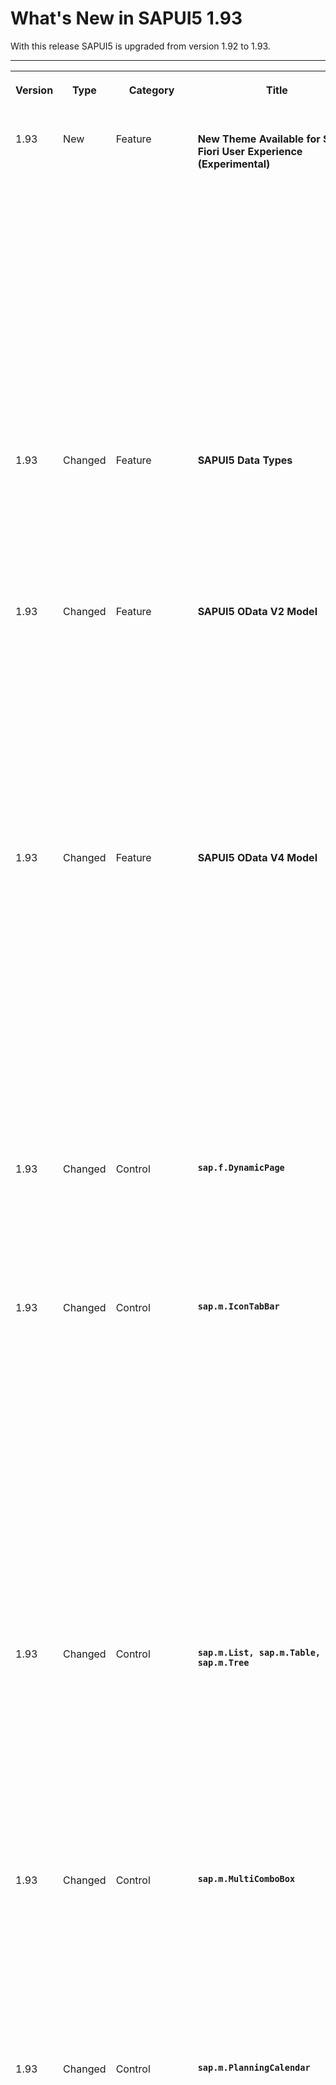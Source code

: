 <!-- loiof273340e4c3f4d4180296af070f59f50 -->

# What's New in SAPUI5 1.93

With this release SAPUI5 is upgraded from version 1.92 to 1.93.



****


<table>
<tr>
<th valign="top">

Version

</th>
<th valign="top">

Type

</th>
<th valign="top">

Category

</th>
<th valign="top">

Title

</th>
<th valign="top">

Description

</th>
<th valign="top">

Action

</th>
<th valign="top">

Available as of

</th>
</tr>
<tr>
<td valign="top">

1.93 

</td>
<td valign="top">

New 

</td>
<td valign="top">

Feature 

</td>
<td valign="top">

**New Theme Available for SAP Fiori User Experience \(Experimental\)** 

</td>
<td valign="top">

**New Theme Available for SAP Fiori User Experience \(Experimental\)**

We have introduced a new theme with SAPUI5 1.93.3, the preview version of the *Horizon* visual theme for SAP Fiori \(theme ID: `sap_horizon`\), as an addition to the existing themes. To preview the new theme, see [https://ui5.sap.com/?sap-ui-theme=sap\_horizon\#/controls](https://ui5.sap.com/?sap-ui-theme=sap_horizon#/controls).

> ### Note:  
> The theme has the status 'experimental' and thus is subject to change. It must not be used as a basis for custom themes as long as the status is 'experimental'.

<sub>New•Feature•Info Only•1.93</sub>

</td>
<td valign="top">

Info Only

</td>
<td valign="top">

2021-08-12

</td>
</tr>
<tr>
<td valign="top">

1.93 

</td>
<td valign="top">

Changed 

</td>
<td valign="top">

Feature 

</td>
<td valign="top">

**SAPUI5 Data Types** 

</td>
<td valign="top">

**SAPUI5 Data Types**

The new version of SAPUI5 introduces a new `skipDecimalsValidation` constraint for the `sap.ui.model.odata.type.Unit` and `sap.ui.model.odata.type.Currency` data types. It allows you to switch off validation on the number of decimals.

<sub>Changed•Feature•Info Only•1.93</sub>

</td>
<td valign="top">

Info Only 

</td>
<td valign="top">

2021-08-12

</td>
</tr>
<tr>
<td valign="top">

1.93 

</td>
<td valign="top">

Changed 

</td>
<td valign="top">

Feature 

</td>
<td valign="top">

**SAPUI5 OData V2 Model** 

</td>
<td valign="top">

**SAPUI5 OData V2 Model**

The new version of the SAPUI5 OData V2 model introduces the following features:

-   An OData V2-specific context, `sap.ui.model.odata.v2.Context`. Methods of the OData V2 model now return this context instead of the basis context, `sap.ui.model.Context`.

-   The new `sap.ui.model.ListBinding#getCount` method, which returns the count of entries in a list.


<sub>Changed•Feature•Info Only•1.93</sub>

</td>
<td valign="top">

Info Only 

</td>
<td valign="top">

2021-08-12

</td>
</tr>
<tr>
<td valign="top">

1.93 

</td>
<td valign="top">

Changed 

</td>
<td valign="top">

Feature 

</td>
<td valign="top">

**SAPUI5 OData V4 Model** 

</td>
<td valign="top">

**SAPUI5 OData V4 Model**

The new version of the SAPUI5 OData V4 model introduces the following features:

-   A `search` property in the `$$aggregation` binding parameter that allows you to specify a search that is executed before the aggregation. Note that this requires the service to support the `search` transformation in `$apply`. For more information, see [Search Before Data Aggregation](../04_Essentials/extension-for-data-aggregation-7d91431.md#loio7d914317c0b64c23824bf932cc8a4ae1__section_SBDA).

-   A `retryAfter` property in the technical details of a message originating from a response with a `Retry-After` header. For more information, see [Accessing the HTTP Status Code](../04_Essentials/server-messages-in-the-odata-v4-model-fbe1cb5.md#loiofbe1cb5613cf4a40a841750bf813238e__section_httpStatus).


<sub>Changed•Feature•Info Only•1.93</sub>

</td>
<td valign="top">

Info Only 

</td>
<td valign="top">

2021-08-12

</td>
</tr>
<tr>
<td valign="top">

1.93 

</td>
<td valign="top">

Changed 

</td>
<td valign="top">

Control 

</td>
<td valign="top">

**`sap.f.DynamicPage`** 

</td>
<td valign="top">

**`sap.f.DynamicPage`**

With the new `headerPinned` property and `headerContentPinnedStateChange` event, you can now control the pinned state of the `DynamicPageHeader` programmatically.For more information, see the [API Reference](https://ui5.sap.com/#/api/sap.f.DynamicPage).

<sub>Changed•Control•Info Only•1.93</sub>

</td>
<td valign="top">

Info Only 

</td>
<td valign="top">

2021-08-12

</td>
</tr>
<tr>
<td valign="top">

1.93 

</td>
<td valign="top">

Changed 

</td>
<td valign="top">

Control 

</td>
<td valign="top">

**`sap.m.IconTabBar`** 

</td>
<td valign="top">

**`sap.m.IconTabBar`**

-   We have updated the design of the overflow tab according to the latest SAP Fiori guidelines.

    ![](images/WhatsNew_193_OverflowTabs_90cdc6e.png)

    Additionally, when using the `StartAndEnd` tab overflow mode, both overflow tabs will display the number of tabs that they hold.

    ![](images/WhatsNew_193_OverflowStartAndEndTabs_d507f84.png)

    For more information, see the [Sample](https://ui5.sap.com/#/entity/sap.m.IconTabBar/sample/sap.m.sample.IconTabBarStartAndEndOverflow).

-   When the control is used in `Inline` header mode, icons can be added in front of the tab-filter titles. This allows, for example, the `sap.m.IconTabBar` control to be used as a horizontal navigation in the `sap.tnt.ToolHeader`.For more information, see the [Sample](https://ui5.sap.com/#/entity/sap.m.IconTabBar/sample/sap.m.sample.IconTabBarInlineIcons).


<sub>Changed•Control•Info Only•1.93</sub>

</td>
<td valign="top">

Info Only 

</td>
<td valign="top">

2021-08-12

</td>
</tr>
<tr>
<td valign="top">

1.93 

</td>
<td valign="top">

Changed 

</td>
<td valign="top">

Control 

</td>
<td valign="top">

**`sap.m.List, sap.m.Table, sap.m.Tree`** 

</td>
<td valign="top">

**`sap.m.List, sap.m.Table, sap.m.Tree`**

We have provided a new toggle option in multi-selection mode for these controls: If the new `multiSelectMode` property has the `Default` value, the table renders the *Select All* checkbox in the column header as before. If the value of the property is `ClearAll`, the *Select All* checkbox and the related feature are no longer available. The list or table then provides an option to deselect all selected items at once. For more information, see the [API Reference](https://ui5.sap.com/#/api/sap.m.ListBase%23methods/getMultiSelectMode) and the [Sample](https://ui5.sap.com/#/entity/sap.m.Table/sample/sap.m.sample.TableMultiSelectMode).

<sub>Changed•Control•Info Only•1.93</sub>

</td>
<td valign="top">

Info Only 

</td>
<td valign="top">

2021-08-12

</td>
</tr>
<tr>
<td valign="top">

1.93 

</td>
<td valign="top">

Changed 

</td>
<td valign="top">

Control 

</td>
<td valign="top">

**`sap.m.MultiComboBox`** 

</td>
<td valign="top">

**`sap.m.MultiComboBox`**

We have the range selection functionality in `sap.m.MultiComboBox`. Two new parameters have been introduced to the `selectionChange` event: `changedItems` and `selectAll`. Users can now select a group of items by holding the [Shift\] key and selecting the checkboxes of the first and the last items from the desired group. For more information, see the [Sample](https://ui5.sap.com/#/entity/sap.m.MultiComboBox/sample/sap.m.sample.MultiComboBox).

<sub>Changed•Control•Info Only•1.93</sub>

</td>
<td valign="top">

Info Only 

</td>
<td valign="top">

2021-08-12

</td>
</tr>
<tr>
<td valign="top">

1.93 

</td>
<td valign="top">

Changed 

</td>
<td valign="top">

Control 

</td>
<td valign="top">

**`sap.m.PlanningCalendar`** 

</td>
<td valign="top">

**`sap.m.PlanningCalendar`**

-   Application developers can now define relative timeframes that are different from the absolute values in the calendar. A relative view displays periods that are relative to a given custom start date. Common use-case scenarios include Week X, Day X \(since the start of a project\), etc. This feature is in experimental state. For more information, see the [API Reference](https://ui5.sap.com/#/api/sap.m.PlanningCalendarView) and the [Sample](https://ui5.sap.com/#/entity/sap.m.PlanningCalendar/sample/sap.m.sample.PlanningCalendarRelativeViews). 

-   We have introduced \(in experimental state\) a way to place custom content inside the `CalendarAppointment` control for non-SAP Fiori \(custom\) applications with a freestyle nature. When the `customContent` aggregation is used, the `title`, `text`, `description`, and `icon` properties of the appointment are ignored. The application developer must ensure that all of the accessibility requirements are met, and that the height of the content conforms with the height provided by the appointment. We do not recommend using interactive controls as content, as they may trigger unwanted selection of the appointment with unpredictable results. For more information, see the [API Reference](https://ui5.sap.com/#/api/sap.ui.unified.CalendarAppointment).


<sub>Changed•Control•Info Only•1.93</sub>

</td>
<td valign="top">

Info Only 

</td>
<td valign="top">

2021-08-12

</td>
</tr>
<tr>
<td valign="top">

1.93 

</td>
<td valign="top">

Changed 

</td>
<td valign="top">

Control 

</td>
<td valign="top">

**`sap.m.SelectDialog`, `sap.m.TableSelectDialog`** 

</td>
<td valign="top">

**`sap.m.SelectDialog`, `sap.m.TableSelectDialog`**

The `updateStarted`, `updateFinished`, and `selectionChange` events from an inner list or a table are now exposed to the `sap.m.SelectDialog` and `sap.m.TableSelectDialog` controls. Application developers can use these events to achieve lazy loading with JSON model. For more information, see the [Sample](https://ui5.sap.com/#/entity/sap.m.SelectDialog/sample/sap.m.sample.SelectDialogLazyLoading).

<sub>Changed•Control•Info Only•1.93</sub>

</td>
<td valign="top">

Info Only 

</td>
<td valign="top">

2021-08-12

</td>
</tr>
<tr>
<td valign="top">

1.93 

</td>
<td valign="top">

Changed 

</td>
<td valign="top">

Control 

</td>
<td valign="top">

**`sap.tnt.ToolPage`** 

</td>
<td valign="top">

**`sap.tnt.ToolPage`**

We have added a new `subHeader` aggregation to the control. You can use it to create a horizontal navigation bar in the tool page layout. For more information, see the [Sample](https://ui5.sap.com/#/entity/sap.tnt.ToolPage/sample/sap.tnt.sample.ToolPageNavigation).

<sub>Changed•Control•Info Only•1.93</sub>

</td>
<td valign="top">

Info Only 

</td>
<td valign="top">

2021-08-12

</td>
</tr>
<tr>
<td valign="top">

1.93 

</td>
<td valign="top">

Changed 

</td>
<td valign="top">

Control 

</td>
<td valign="top">

**`sap.ui.integration.widgets.Card`** 

</td>
<td valign="top">

**`sap.ui.integration.widgets.Card`**

-   We have introduced a Configuration Editor tool that supports the card integration process on the customer side. Roles that can use the Configuration Editor include local administrators, page/content administrators, and translators. For more information, see the [Configuration Editor](https://ui5.sap.com/test-resources/sap/ui/integration/demokit/cardExplorer/webapp/index.html#/designtime/overview) section and a [Card Sample](https://ui5.sap.com/test-resources/sap/ui/integration/demokit/cardExplorer/webapp/index.html#/explore/list) in the Card Explorer.

-   We have added \(in experimental state\) a new feature, and now Integration cards can have a footer with actionable buttons. Additionally, the List type card is enhanced and now list items support the same actionable buttons, including the option to remove the item. This behavior is achieved using the new `actionsStrip` \(experimental\) property that describes all buttons and their behavior. For more information, see the [Footer](https://ui5.sap.com/test-resources/sap/ui/integration/demokit/cardExplorer/webapp/index.html#/learn/footer), and [List Card](https://ui5.sap.com/test-resources/sap/ui/integration/demokit/cardExplorer/webapp/index.html#/learn/types/list) sections, and the [Footer](https://ui5.sap.com/test-resources/sap/ui/integration/demokit/cardExplorer/webapp/index.html#/explore/footer) and [List Card Quick Actions](https://ui5.sap.com/test-resources/sap/ui/integration/demokit/cardExplorer/webapp/index.html#/explore/list/quickActions) samples in the Card Explorer.


<sub>Changed•Control•Info Only•1.93</sub>

</td>
<td valign="top">

Info Only 

</td>
<td valign="top">

2021-08-12

</td>
</tr>
<tr>
<td valign="top">

1.93 

</td>
<td valign="top">

Changed 

</td>
<td valign="top">

Control 

</td>
<td valign="top">

**`sap.uxap.ObjectPageLayout`** 

</td>
<td valign="top">

**`sap.uxap.ObjectPageLayout`**

With the new `headerContentPinned` property and `pinnedStateChange` event, you can now control the pinned state of the `DynamicPageHeader` programmatically.For more information, see the [API Reference](https://ui5.sap.com/#/api/sap.uxap.ObjectPageLayout).

<sub>Changed•Control•Info Only•1.93</sub>

</td>
<td valign="top">

Info Only 

</td>
<td valign="top">

2021-08-12

</td>
</tr>
<tr>
<td valign="top">

1.93 

</td>
<td valign="top">

Changed 

</td>
<td valign="top">

SAP Fiori Elements 

</td>
<td valign="top">

**SAP Fiori elements for OData V4** 

</td>
<td valign="top">

**SAP Fiori elements for OData V4**

The following changes and new features are available for SAP Fiori elements for OData V4:

-   The content for the analytical list page has been enhanced with information for SAP Fiori elements for OData V4. For more information, see [Analytical List Page](../06_SAP_Fiori_Elements/analytical-list-page-3d33684.md).

-   App developers can now use singletons to influence the visibility of the *Create*, *Delete*, and *Edit* buttons. For more information, see [Adding Actions to Tables](../06_SAP_Fiori_Elements/adding-actions-to-tables-b623e0b.md).

-   Key users can now use variant management in the list report via SAPUI5 flexibility. For more information, see [Enabling an App for Key User Adaptation](../06_SAP_Fiori_Elements/enabling-an-app-for-key-user-adaptation-ccd45ba.md).

-   App developers can now use fractional digits on visual filters. For more information, see [Visual Filters](../06_SAP_Fiori_Elements/visual-filters-1714720.md).

-   App developers can now edit the values used in a custom header facet. For more information, see [Extension Points for Object Page Header Facets](../06_SAP_Fiori_Elements/extension-points-for-object-page-header-facets-61cf0ee.md).

-   The `FlexibleColumnLayoutActions` building block provides you with an easy way to instantiate the *Close*, *Enter Full Screen*, and *Exit Full Screen* buttons. For more information, see [Building Blocks](../06_SAP_Fiori_Elements/building-blocks-24c1304.md).

-   App developers can now display custom content in a dedicated tab together with regular tabs defined through annotations. For more information, see [Extension Points for Views in the List Report](../06_SAP_Fiori_Elements/extension-points-for-views-in-the-list-report-eb37203.md).

-   App developers can now use the `MicroChart` building block and the `Share` building block. For more information, see [Building Blocks](../06_SAP_Fiori_Elements/building-blocks-24c1304.md).


<sub>Changed•SAP Fiori Elements•Info Only•1.93</sub>

</td>
<td valign="top">

Info Only 

</td>
<td valign="top">

2021-08-12

</td>
</tr>
<tr>
<td valign="top">

1.93 

</td>
<td valign="top">

Changed 

</td>
<td valign="top">

User Documentation 

</td>
<td valign="top">

**FAQ for Smart Controls** 

</td>
<td valign="top">

**FAQ for Smart Controls**

To help you find all information about a control in a single place, we have moved the FAQ for several controls from the SAPUI5 documentation to the *API Reference* of the Demo Kit. In particular, we have moved the FAQ for the following smart controls:

-   [`SmartField`](https://ui5.sap.com/#/api/sap.ui.comp.smartfield.SmartField%23faq)

-   [`SmartFilterBar`](https://ui5.sap.com/#/api/sap.ui.comp.smartfilterbar.SmartFilterBar%23faq)

-   [`SmartTable`](https://ui5.sap.com/#/api/sap.ui.comp.smarttable.SmartTable%23faq)


You can now find them on the new *FAQ* tab in the *API Reference*.

<sub>Changed•User Documentation•Info Only•1.93</sub>

</td>
<td valign="top">

Info Only 

</td>
<td valign="top">

2021-08-12

</td>
</tr>
<tr>
<td valign="top">

1.93 

</td>
<td valign="top">

Changed 

</td>
<td valign="top">

Feature 

</td>
<td valign="top">

**Demo Kit Change Version Dialog** 

</td>
<td valign="top">

**Demo Kit Change Version Dialog**

We have improved the *Change Version* dialog to help you find the desired version faster. We grouped the patch numbers according to minor version, and we added a search field.

![](images/What_s_New_1_93_-_Demo_Kit_Change_Version_Dialog_859079f.png)

<sub>Changed•Feature•Info Only•1.93</sub>

</td>
<td valign="top">

Info Only 

</td>
<td valign="top">

2021-08-12

</td>
</tr>
</table>

**Related Information**  


[What's New in SAPUI5 1.122](what-s-new-in-sapui5-1-122-5d078da.md "With this release SAPUI5 is upgraded from version 1.121 to 1.122.")

[What's New in SAPUI5 1.121](what-s-new-in-sapui5-1-121-91a4a2f.md "With this release SAPUI5 is upgraded from version 1.120 to 1.121.")

[What's New in SAPUI5 1.120](what-s-new-in-sapui5-1-120-2359b63.md "With this release SAPUI5 is upgraded from version 1.119 to 1.120.")

[What's New in SAPUI5 1.119](what-s-new-in-sapui5-1-119-0b1903a.md "With this release SAPUI5 is upgraded from version 1.118 to 1.119.")

[What's New in SAPUI5 1.118](what-s-new-in-sapui5-1-118-3eecbde.md "With this release SAPUI5 is upgraded from version 1.117 to 1.118.")

[What's New in SAPUI5 1.117](what-s-new-in-sapui5-1-117-029d3b4.md "With this release SAPUI5 is upgraded from version 1.116 to 1.117.")

[What's New in SAPUI5 1.116](what-s-new-in-sapui5-1-116-ebd6f34.md "With this release SAPUI5 is upgraded from version 1.115 to 1.116.")

[What's New in SAPUI5 1.115](what-s-new-in-sapui5-1-115-409fde8.md "With this release SAPUI5 is upgraded from version 1.114 to 1.115.")

[What's New in SAPUI5 1.114](what-s-new-in-sapui5-1-114-890fce1.md "With this release SAPUI5 is upgraded from version 1.113 to 1.114.")

[What's New in SAPUI5 1.113](what-s-new-in-sapui5-1-113-a9553fe.md "With this release SAPUI5 is upgraded from version 1.112 to 1.113.")

[What's New in SAPUI5 1.112](what-s-new-in-sapui5-1-112-34afc69.md "With this release SAPUI5 is upgraded from version 1.111 to 1.112.")

[What's New in SAPUI5 1.111](what-s-new-in-sapui5-1-111-7a67837.md "With this release SAPUI5 is upgraded from version 1.110 to 1.111.")

[What's New in SAPUI5 1.110](what-s-new-in-sapui5-1-110-71a855c.md "With this release SAPUI5 is upgraded from version 1.109 to 1.110.")

[What's New in SAPUI5 1.109](what-s-new-in-sapui5-1-109-3264bd2.md "With this release SAPUI5 is upgraded from version 1.108 to 1.109.")

[What's New in SAPUI5 1.108](what-s-new-in-sapui5-1-108-66e33f0.md "With this release SAPUI5 is upgraded from version 1.107 to 1.108.")

[What's New in SAPUI5 1.107](what-s-new-in-sapui5-1-107-d4ff916.md "With this release SAPUI5 is upgraded from version 1.106 to 1.107.")

[What's New in SAPUI5 1.106](what-s-new-in-sapui5-1-106-5b497b0.md "With this release SAPUI5 is upgraded from version 1.105 to 1.106.")

[What's New in SAPUI5 1.105](what-s-new-in-sapui5-1-105-4d6c00e.md "With this release SAPUI5 is upgraded from version 1.104 to 1.105.")

[What's New in SAPUI5 1.104](what-s-new-in-sapui5-1-104-69e567c.md "With this release SAPUI5 is upgraded from version 1.103 to 1.104.")

[What's New in SAPUI5 1.103](what-s-new-in-sapui5-1-103-0e98c76.md "With this release SAPUI5 is upgraded from version 1.102 to 1.103.")

[What's New in SAPUI5 1.102](what-s-new-in-sapui5-1-102-f038c99.md "With this release SAPUI5 is upgraded from version 1.101 to 1.102.")

[What's New in SAPUI5 1.101](what-s-new-in-sapui5-1-101-7733b00.md "With this release SAPUI5 is upgraded from version 1.100 to 1.101.")

[What's New in SAPUI5 1.100](what-s-new-in-sapui5-1-100-27dec1d.md "With this release SAPUI5 is upgraded from version 1.99 to 1.100.")

[What's New in SAPUI5 1.99](what-s-new-in-sapui5-1-99-4f35848.md "With this release SAPUI5 is upgraded from version 1.98 to 1.99.")

[What's New in SAPUI5 1.98](what-s-new-in-sapui5-1-98-d9f16f2.md "With this release SAPUI5 is upgraded from version 1.97 to 1.98.")

[What's New in SAPUI5 1.97](what-s-new-in-sapui5-1-97-fa0e282.md "With this release SAPUI5 is upgraded from version 1.96 to 1.97.")

[What's New in SAPUI5 1.96](what-s-new-in-sapui5-1-96-7a9269f.md "With this release SAPUI5 is upgraded from version 1.95 to 1.96.")

[What's New in SAPUI5 1.95](what-s-new-in-sapui5-1-95-a1aea67.md "With this release SAPUI5 is upgraded from version 1.94 to 1.95.")

[What's New in SAPUI5 1.94](what-s-new-in-sapui5-1-94-c40f1e6.md "With this release SAPUI5 is upgraded from version 1.93 to 1.94.")

[What's New in SAPUI5 1.92](what-s-new-in-sapui5-1-92-1ef345d.md "With this release SAPUI5 is upgraded from version 1.91 to 1.92.")

[What's New in SAPUI5 1.91](what-s-new-in-sapui5-1-91-0a2bd79.md "With this release SAPUI5 is upgraded from version 1.90 to 1.91.")

[What's New in SAPUI5 1.90](what-s-new-in-sapui5-1-90-91c10c2.md "With this release SAPUI5 is upgraded from version 1.89 to 1.90.")

[What's New in SAPUI5 1.89](what-s-new-in-sapui5-1-89-e56cddc.md "With this release SAPUI5 is upgraded from version 1.88 to 1.89.")

[What's New in SAPUI5 1.88](what-s-new-in-sapui5-1-88-e15a206.md "With this release SAPUI5 is upgraded from version 1.87 to 1.88.")

[What's New in SAPUI5 1.87](what-s-new-in-sapui5-1-87-b506da7.md "With this release SAPUI5 is upgraded from version 1.86 to 1.87.")

[What's New in SAPUI5 1.86](what-s-new-in-sapui5-1-86-4c1c959.md "With this release SAPUI5 is upgraded from version 1.85 to 1.86.")

[What's New in SAPUI5 1.85](what-s-new-in-sapui5-1-85-1d18eb5.md "With this release SAPUI5 is upgraded from version 1.84 to 1.85.")

[What's New in SAPUI5 1.84](what-s-new-in-sapui5-1-84-dc76640.md "With this release SAPUI5 is upgraded from version 1.82 to 1.84.")

[What's New in SAPUI5 1.82](what-s-new-in-sapui5-1-82-3a8dd13.md "With this release SAPUI5 is upgraded from version 1.81 to 1.82.")

[What's New in SAPUI5 1.81](what-s-new-in-sapui5-1-81-f5e2a21.md "With this release SAPUI5 is upgraded from version 1.80 to 1.81.")

[What's New in SAPUI5 1.80](what-s-new-in-sapui5-1-80-8cee506.md "With this release SAPUI5 is upgraded from version 1.79 to 1.80.")

[What's New in SAPUI5 1.79](what-s-new-in-sapui5-1-79-99c4cdc.md "With this release SAPUI5 is upgraded from version 1.78 to 1.79.")

[What's New in SAPUI5 1.78](what-s-new-in-sapui5-1-78-f09b63e.md "With this release SAPUI5 is upgraded from version 1.77 to 1.78.")

[What's New in SAPUI5 1.77](what-s-new-in-sapui5-1-77-c46b439.md "With this release SAPUI5 is upgraded from version 1.76 to 1.77.")

[What's New in SAPUI5 1.76](what-s-new-in-sapui5-1-76-aad03b5.md "With this release SAPUI5 is upgraded from version 1.75 to 1.76.")

[What's New in SAPUI5 1.75](what-s-new-in-sapui5-1-75-5cbb62d.md "With this release SAPUI5 is upgraded from version 1.74 to 1.75.")

[What's New in SAPUI5 1.74](what-s-new-in-sapui5-1-74-c22208a.md "With this release SAPUI5 is upgraded from version 1.73 to 1.74.")

[What's New in SAPUI5 1.73](what-s-new-in-sapui5-1-73-231dd13.md "With this release SAPUI5 is upgraded from version 1.72 to 1.73.")

[What's New in SAPUI5 1.72](what-s-new-in-sapui5-1-72-521cad9.md "With this release SAPUI5 is upgraded from version 1.71 to 1.72.")

[What's New in SAPUI5 1.71](what-s-new-in-sapui5-1-71-a93a6a3.md "With this release SAPUI5 is upgraded from version 1.70 to 1.71.")

[What's New in SAPUI5 1.70](what-s-new-in-sapui5-1-70-f073d69.md "With this release SAPUI5 is upgraded from version 1.69 to 1.70.")

[What's New in SAPUI5 1.69](what-s-new-in-sapui5-1-69-89a18bd.md "With this release SAPUI5 is upgraded from version 1.68 to 1.69.")

[What's New in SAPUI5 1.68](what-s-new-in-sapui5-1-68-f94bf93.md "With this release SAPUI5 is upgraded from version 1.67 to 1.68.")

[What's New in SAPUI5 1.67](what-s-new-in-sapui5-1-67-a6b1472.md "With this release SAPUI5 is upgraded from version 1.66 to 1.67.")

[What's New in SAPUI5 1.66](what-s-new-in-sapui5-1-66-c9896e9.md "With this release SAPUI5 is upgraded from version 1.65 to 1.66.")

[What's New in SAPUI5 1.65](what-s-new-in-sapui5-1-65-0f5acfd.md "With this release SAPUI5 is upgraded from version 1.64 to 1.65.")

[What's New in SAPUI5 1.64](what-s-new-in-sapui5-1-64-0e30822.md "With this release SAPUI5 is upgraded from version 1.63 to 1.64.")

[What's New in SAPUI5 1.63](what-s-new-in-sapui5-1-63-e8d9da7.md "With this release SAPUI5 is upgraded from version 1.62 to 1.63.")

[What's New in SAPUI5 1.62](what-s-new-in-sapui5-1-62-771f4d5.md "With this release SAPUI5 is upgraded from version 1.61 to 1.62.")

[What's New in SAPUI5 1.61](what-s-new-in-sapui5-1-61-d991552.md "With this release SAPUI5 is upgraded from version 1.60 to 1.61.")

[What's New in SAPUI5 1.60](what-s-new-in-sapui5-1-60-5a0e1f7.md "With this release SAPUI5 is upgraded from version 1.58 to 1.60.")

[What's New in SAPUI5 1.58](what-s-new-in-sapui5-1-58-7c927aa.md "With this release SAPUI5 is upgraded from version 1.56 to 1.58.")

[What's New in SAPUI5 1.56](what-s-new-in-sapui5-1-56-108b7fd.md "With this release SAPUI5 is upgraded from version 1.54 to 1.56.")

[What's New in SAPUI5 1.54](what-s-new-in-sapui5-1-54-c838330.md "With this release SAPUI5 is upgraded from version 1.52 to 1.54.")

[What's New in SAPUI5 1.52](what-s-new-in-sapui5-1-52-849e1b6.md "With this release SAPUI5 is upgraded from version 1.50 to 1.52.")

[What's New in SAPUI5 1.50](what-s-new-in-sapui5-1-50-759e9f3.md "With this release SAPUI5 is upgraded from version 1.48 to 1.50.")

[What's New in SAPUI5 1.48](what-s-new-in-sapui5-1-48-fa1efac.md "With this release SAPUI5 is upgraded from version 1.46 to 1.48.")

[What's New in SAPUI5 1.46](what-s-new-in-sapui5-1-46-6307539.md "With this release SAPUI5 is upgraded from version 1.44 to 1.46.")

[What's New in SAPUI5 1.44](what-s-new-in-sapui5-1-44-a0cb7a0.md "With this release SAPUI5 is upgraded from version 1.42 to 1.44.")

[What's New in SAPUI5 1.42](what-s-new-in-sapui5-1-42-468b05d.md "With this release SAPUI5 is upgraded from version 1.40 to 1.42.")

[What's New in SAPUI5 1.40](what-s-new-in-sapui5-1-40-fbab50e.md "With this release SAPUI5 is upgraded from version 1.38 to 1.40.")

[What's New in SAPUI5 1.38](what-s-new-in-sapui5-1-38-f218918.md "With this release SAPUI5 is upgraded from version 1.36 to 1.38.")

